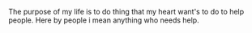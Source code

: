 

The purpose of my life is to do thing that my heart want's to do to help people. Here by people i mean anything who needs help. 